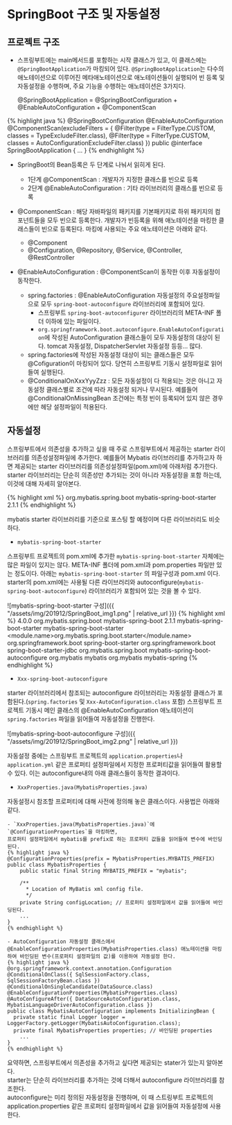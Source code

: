 # SpringBoot 구조 및 자동설정

## 프로젝트 구조
- 스프링부트에는 main메서드를 포함하는 시작 클래스가 있고, 이 클래스에는 `@SpringBootApplication`가 마킹되어 있다.
`@SpringBootApplication`는 다수의 애노테이션으로 이루어진 메타애노테이션으로 애노테이션들이 실행되어 빈 등록 및 자동설정을 수행하며, 주요 기능을 수행하는 애노테이션은 3가지다.
    
    @SpringBootApplication = @SpringBootConfiguration + @EnableAutoConfiguration + @ComponentScan

{% highlight java %}
@SpringBootConfiguration
@EnableAutoConfiguration
@ComponentScan(excludeFilters = { @Filter(type = FilterType.CUSTOM, classes = TypeExcludeFilter.class),
        @Filter(type = FilterType.CUSTOM, classes = AutoConfigurationExcludeFilter.class) })
public @interface SpringBootApplication {
...
}
{% endhighlight %}

- SpringBoot의 Bean등록은 두 단계로 나눠서 읽히게 된다.
    - 1단계 @ComponentScan : 개발자가 지정한 클래스를 빈으로 등록
    - 2단계 @EnableAutoConfiguration : 기타 라이브러리의 클래스를 빈으로 등록


- @ComponentScan : 해당 자바파일의 패키지를 기본패키지로 하위 패키지의 컴포넌트들을 모두 빈으로 등록한다. 개발자가 빈등록을 위해 애노테이션을 마킹한 클래스들이 빈으로 등록된다. 마킹에 사용되는 주요 애노테이션은 아래와 같다.
    - @Component
    - @Configuration, @Repository, @Service, @Controller, @RestController


- @EnableAutoConfiguration : @ComponentScan이 동작한 이후 자동설정이 동작한다.
    - spring.factories : @EnableAutoConfiguration 자동설정의 주요설정파일으로 모두 `spring-boot-autoconfigure` 라이브러리에 포함되어 있다.
        - 스프링부트 `spring-boot-autoconfigurer` 라이브러리의 META-INF 폴더 이하에 있는 파일이다.
        - `org.springframework.boot.autoconfigure.EnableAutoConfiguration`에 작성된 AutoConfiguration 클래스들이 모두 자동설정의 대상이 된다.
        tomcat 자동설정, DispatcherServlet 자동설정 등등... 많다.
    - spring.factories에 작성된 자동설정 대상이 되는 클래스들은 모두 @Cofiguration이 마킹되어 있다. 당연히 스프링부트 기동시 설정파일로 읽어들여 실행된다.
    - @ConditionalOnXxxYyyZzz : 모든 자동설정이 다 적용되는 것은 아니고 자동설정 클래스별로 조건에 따라 자동설정 되거나 무시된다. 
    예를들어 @ConditionalOnMissingBean 조건에는 특정 빈이 등록되어 있지 않은 경우에만 헤당 설정파일이 적용된다.

## 자동설정
스프링부트에서 의존성을 추가하고 싶을 때 주로 스프링부트에서 제공하는 starter 라이브러리를 의존성설정파일에 추가한다. 예를들어 Mybatis 라이브러리를 추가하고자 하면 제공되는 starter 라이브러리를 의존성설정파일(pom.xml)에 아래처럼 추가한다. starter 라이브러리는 단순히 의존성만 추가되는 것이 아니라 자동설정을 포함 하는데, 이것에 대해 자세히 알아본다.

{% highlight xml %}
    <dependency>
        <groupId>org.mybatis.spring.boot</groupId>
        <artifactId>mybatis-spring-boot-starter</artifactId>
        <version>2.1.1</version>
    </dependency>
{% endhighlight %}

mybatis starter 라이브러리를 기준으로 포스팅 할 예정이며 다른 라이브러리도 비슷하다.


- `mybatis-spring-boot-starter` 

스프링부트 프로젝트의 pom.xml에 추가한 `mybatis-spring-boot-starter` 자체에는 많은 파일이 있지는 않다. META-INF 폴더에 pom.xml과 pom.properties 파일만 있는 정도이다.
아래는 `mybatis-spring-boot-starter` 의 파일구성과 pom.xml 이다. starter의 pom.xml에는 사용될 다른 라이브러리와 autoconfigure(`mybatis-spring-boot-autoconfigure`) 라이브러리가 포함되어 있는 것을 볼 수 있다.

![mybatis-spring-boot-starter 구성]({{ "/assets/img/201912/SpringBoot_img1.png" | relative_url }})
{% highlight xml %}
<project xmlns="http://maven.apache.org/POM/4.0.0" xmlns:xsi="http://www.w3.org/2001/XMLSchema-instance" 
         xsi:schemaLocation="http://maven.apache.org/POM/4.0.0 http://maven.apache.org/xsd/maven-4.0.0.xsd">
  <modelVersion>4.0.0</modelVersion>
  <parent>
    <groupId>org.mybatis.spring.boot</groupId>
    <artifactId>mybatis-spring-boot</artifactId>
    <version>2.1.1</version>
  </parent>
  <artifactId>mybatis-spring-boot-starter</artifactId>
  <name>mybatis-spring-boot-starter</name>
  <properties>
    <module.name>org.mybatis.spring.boot.starter</module.name>
  </properties>
  <dependencies>
    <dependency>
      <groupId>org.springframework.boot</groupId>
      <artifactId>spring-boot-starter</artifactId>
    </dependency>
    <dependency>
      <groupId>org.springframework.boot</groupId>
      <artifactId>spring-boot-starter-jdbc</artifactId>
    </dependency>
    <dependency>
      <groupId>org.mybatis.spring.boot</groupId>
      <artifactId>mybatis-spring-boot-autoconfigure</artifactId>
    </dependency>
    <dependency>
      <groupId>org.mybatis</groupId>
      <artifactId>mybatis</artifactId>
    </dependency>
    <dependency>
      <groupId>org.mybatis</groupId>
      <artifactId>mybatis-spring</artifactId>
    </dependency>
  </dependencies>
</project>
{% endhighlight %}

- `Xxx-spring-boot-autoconfigure`

starter 라이브러리에서 참조되는 autoconfigure 라이브러리는 자동설정 클래스가 포함된다.(`spring.factories` 및 `Xxx-AutoConfiguration.class` 포함)
스프링부트 프로젝트 기동시 메인 클래스의 @EnableAutoConfiguration 애노테이션이 `spring.factories` 파일을 읽어들여 자동설정을 진행한다.

![mybatis-spring-boot-autoconfigure 구성]({{ "/assets/img/201912/SpringBoot_img2.png" | relative_url }})

자동설정 중에는 스프링부트 프로젝트의 `application.properties`나 `application.yml` 같은 프로퍼티 설정파일에서 지정한 프로퍼티값을 읽어들여 활용할 수 있다. 이는 autoconfigure내의 아래 클래스들이 동작한 결과이다.

- `XxxProperties.java(MybatisProperties.java)`

자동설정시 참조할 프로퍼티에 대해 사전에 정의해 놓은 클래스이다. 사용법은 아래와 같다. 
    
    - `XxxProperties.java(MybatisProperties.java)`에 `@ConfigurationProperties`을 마킹하면,  
    프로퍼티 설정파일에서 mybatis를 prefix로 하는 프로퍼티 값들을 읽어들여 변수에 바인딩된다.
    {% highlight java %}
    @ConfigurationProperties(prefix = MybatisProperties.MYBATIS_PREFIX)
    public class MybatisProperties {
        public static final String MYBATIS_PREFIX = "mybatis";
        
        /**
          * Location of MyBatis xml config file.
          */
        private String configLocation; // 프로퍼티 설정파일에서 값을 읽어들여 바인딩된다.
        ...
    }
    {% endhighlight %}

    - AutoConfiguration 자동설정 클래스에서 @EnableConfigurationProperties(MybatisProperties.class) 애노테이션을 마킹하여 바인딩된 변수(프로퍼티 설정파일의 값)를 이용하여 자동설정 한다.
    {% highlight java %}
    @org.springframework.context.annotation.Configuration
    @ConditionalOnClass({ SqlSessionFactory.class, SqlSessionFactoryBean.class })
    @ConditionalOnSingleCandidate(DataSource.class)
    @EnableConfigurationProperties(MybatisProperties.class)
    @AutoConfigureAfter({ DataSourceAutoConfiguration.class, MybatisLanguageDriverAutoConfiguration.class })
    public class MybatisAutoConfiguration implements InitializingBean {
      private static final Logger logger = LoggerFactory.getLogger(MybatisAutoConfiguration.class);
      private final MybatisProperties properties; // 바인딩된 properties
        ...
    }
    {% endhighlight %}

요약하면, 
스프링부트에서 의존성을 추가하고 싶다면 제공되는 stater가 있는지 알아본다.  
starter는 단순히 라이브러리를 추가하는 것에 더해서  autoconfigure 라이브러리를 참조한다.  
autoconfigure는 미리 정의된 자동설정을 진행하며, 이 때 스트링부트 프로젝트의 application.properties 같은 프로퍼티 설정파일에서 값을 읽어들여 자동설정에 사용한다. 
